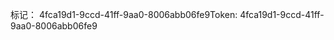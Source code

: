 <span data-ttu-id="94170-101">标记： 4fca19d1-9ccd-41ff-9aa0-8006abb06fe9</span><span class="sxs-lookup"><span data-stu-id="94170-101">Token: 4fca19d1-9ccd-41ff-9aa0-8006abb06fe9</span></span>